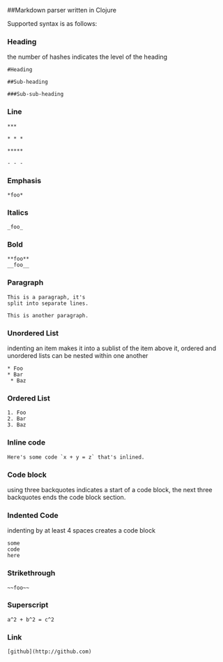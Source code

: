 ##Markdown parser written in Clojure

Supported syntax is as follows:

### Heading

the number of hashes indicates the level of the heading

```
#Heading

##Sub-heading 

###Sub-sub-heading 
```

### Line

```
***

* * *

*****

- - -
```

### Emphasis

```
*foo*
```

### Italics

```
_foo_
```

### Bold

```
**foo**
__foo__
```

### Paragraph

```
This is a paragraph, it's
split into separate lines.

This is another paragraph.

```

### Unordered List

indenting an item makes it into a sublist of the item above it, ordered and unordered lists can be nested within one another

```
* Foo
* Bar
 * Baz
```

### Ordered List

```
1. Foo
2. Bar
3. Baz
```

### Inline code 

```
Here's some code `x + y = z` that's inlined.
```

### Code block

using three backquotes indicates a start of a code block, the next three backquotes ends the code block section.

### Indented Code

indenting by at least 4 spaces creates a code block

    some
    code 
    here


### Strikethrough

```
~~foo~~
```

### Superscript

```
a^2 + b^2 = c^2
```

### Link
```
[github](http://github.com)
```








